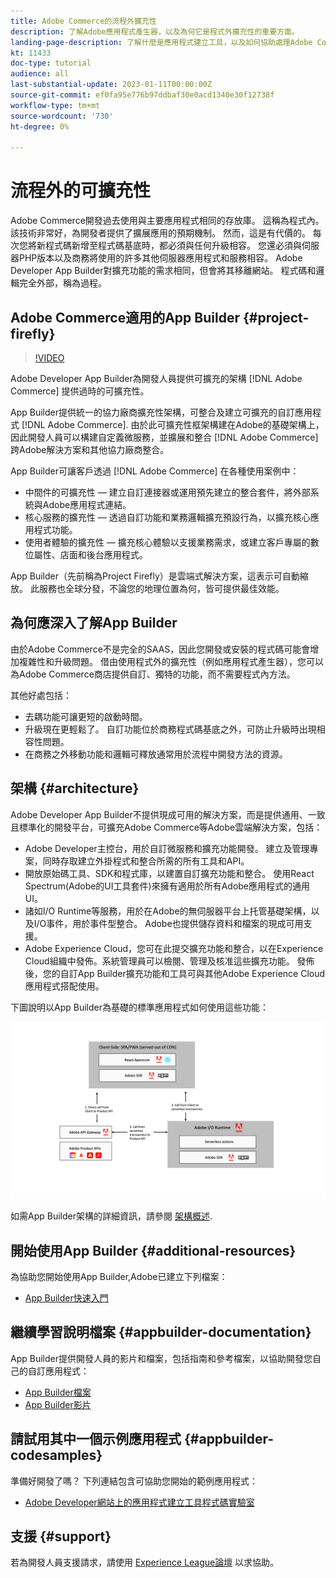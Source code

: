 ```yaml
---
title: Adobe Commerce的流程外擴充性
description: 了解Adobe應用程式產生器，以及為何它是程式外擴充性的重要方面。
landing-page-description: 了解什麼是應用程式建立工具，以及如何協助處理Adobe Commerce開發策略。
kt: 11433
doc-type: tutorial
audience: all
last-substantial-update: 2023-01-11T00:00:00Z
source-git-commit: ef0fa95e776b97ddbaf30e0acd1340e30f12738f
workflow-type: tm+mt
source-wordcount: '730'
ht-degree: 0%

---
```



# 流程外的可擴充性

Adobe Commerce開發過去使用與主要應用程式相同的存放庫。  這稱為程式內。  該技術非常好，為開發者提供了擴展應用的預期機制。  然而，這是有代價的。  每次您將新程式碼新增至程式碼基底時，都必須與任何升級相容。  您還必須與伺服器PHP版本以及商務將使用的許多其他伺服器應用程式和服務相容。  Adobe Developer App Builder對擴充功能的需求相同，但會將其移離網站。  程式碼和邏輯完全外部，稱為過程。

## Adobe Commerce適用的App Builder {#project-firefly}

>[!VIDEO](https://video.tv.adobe.com/v/3412839)

Adobe Developer App Builder為開發人員提供可擴充的架構 [!DNL Adobe Commerce] 提供過時的可擴充性。

App Builder提供統一的協力廠商擴充性架構，可整合及建立可擴充的自訂應用程式 [!DNL Adobe Commerce]. 由於此可擴充性框架構建在Adobe的基礎架構上，因此開發人員可以構建自定義微服務，並擴展和整合 [!DNL Adobe Commerce] 跨Adobe解決方案和其他協力廠商整合。

App Builder可讓客戶透過 [!DNL Adobe Commerce] 在各種使用案例中：

* 中間件的可擴充性 — 建立自訂連接器或運用預先建立的整合套件，將外部系統與Adobe應用程式連結。
* 核心服務的擴充性 — 透過自訂功能和業務邏輯擴充預設行為，以擴充核心應用程式功能。
* 使用者體驗的擴充性 — 擴充核心體驗以支援業務需求，或建立客戶專屬的數位屬性、店面和後台應用程式。

App Builder（先前稱為Project Firefly）是雲端式解決方案，這表示可自動縮放。 此服務也全球分發，不論您的地理位置為何，皆可提供最佳效能。

## 為何應深入了解App Builder

由於Adobe Commerce不是完全的SAAS，因此您開發或安裝的程式碼可能會增加複雜性和升級問題。 借由使用程式外的擴充性（例如應用程式產生器），您可以為Adobe Commerce商店提供自訂、獨特的功能，而不需要程式內方法。

其他好處包括：

* 去耦功能可讓更短的啟動時間。
* 升級現在更輕鬆了。 自訂功能位於商務程式碼基底之外，可防止升級時出現相容性問題。
* 在商務之外移動功能和邏輯可釋放通常用於流程中開發方法的資源。

## 架構 {#architecture}

Adobe Developer App Builder不提供現成可用的解決方案，而是提供通用、一致且標準化的開發平台，可擴充Adobe Commerce等Adobe雲端解決方案，包括：

* Adobe Developer主控台，用於自訂微服務和擴充功能開發。 建立及管理專案，同時存取建立外掛程式和整合所需的所有工具和API。
* 開放原始碼工具、SDK和程式庫，以建置自訂擴充功能和整合。 使用React Spectrum(Adobe的UI工具套件)來擁有適用於所有Adobe應用程式的通用UI。
* 諸如I/O Runtime等服務，用於在Adobe的無伺服器平台上托管基礎架構，以及I/O事件，用於事件型整合。 Adobe也提供儲存資料和檔案的現成可用支援。
* Adobe Experience Cloud，您可在此提交擴充功能和整合，以在Experience Cloud組織中發佈。系統管理員可以檢閱、管理及核准這些擴充功能。 發佈後，您的自訂App Builder擴充功能和工具可與其他Adobe Experience Cloud應用程式搭配使用。

下圖說明以App Builder為基礎的標準應用程式如何使用這些功能：

![架構](/help/assets/app-builder/firefly-architecture.jpeg)

如需App Builder架構的詳細資訊，請參閱 [架構概述](https://developer.adobe.com/app-builder/docs/guides/).

## 開始使用App Builder {#additional-resources}

為協助您開始使用App Builder,Adobe已建立下列檔案：

* [App Builder快速入門](https://developer.adobe.com/app-builder/docs/getting_started/)

## 繼續學習說明檔案 {#appbuilder-documentation}

App Builder提供開發人員的影片和檔案，包括指南和參考檔案，以協助開發您自己的自訂應用程式：

* [App Builder檔案](https://developer.adobe.com/app-builder/docs/overview/)
* [App Builder影片](https://www.youtube.com/playlist?list=PLcVEYUqU7VRfDij-Jbjyw8S8EzW073F_o)

## 請試用其中一個示例應用程式 {#appbuilder-codesamples}

準備好開發了嗎？ 下列連結包含可協助您開始的範例應用程式：

* [Adobe Developer網站上的應用程式建立工具程式碼實驗室](https://developer.adobe.com/app-builder/docs/resources/)

## 支援 {#support}

若為開發人員支援請求，請使用 [Experience League論壇](https://experienceleaguecommunities.adobe.com/t5/app-builder/ct-p/project-firefly) 以求協助。

